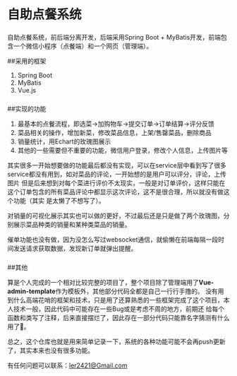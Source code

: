 # 自助点餐系统

### 

自助点餐系统，前后端分离开发，后端采用Spring Boot + MyBatis开发，前端包含一个微信小程序（点餐端）和一个网页（管理端）。

##采用的框架
1. Spring Boot
2. MyBatis
3. Vue.js

###
##实现的功能

1. 最基本的点餐流程，即选菜->加购物车->提交订单->订单结算->评分反馈
2. 菜品相关的操作，增加新菜，修改菜品信息，上架/售罄菜品，删除商品
3. 销量统计，用Echart的玫瑰图展示
4. 其他的一些需要但不重要的功能，微信用户登录，修改个人信息，上传图片等

其实很多一开始想要做的功能最后都没有实现，可以在service层中看到写了很多service都没有用到，如对菜品的评论，一开始想的是用户可以评分，评论，上传图片
但是后来想到对每个菜进行评价不太现实，一般是对订单评价，这样只能在这个订单包含的所有菜品评论中都显示这次评论，这不是很合理，所以就没有做这个功能（其实
是太懒了不想写了）。

对销量的可视化展示其实也可以做的更好，不过最后还是只是做了两个玫瑰图，分别展示菜品种类的销量和某种类菜品的销量。

催单功能也没有做，因为没怎么写过websocket通信，就偷懒在前端每隔一段时间发送请求获取数据，发现新订单就弹出提醒。

###

##其他

算是个人完成的一个相对比较完整的项目了，整个项目除了管理端用了**Vue-admin-template**作为模板外，其他部分代码全都是自己一行行手撸的。
没有用到什么高端花哨的框架和技术，只是用了还算熟悉的一些框架完成了这个项目，本人技术一般，因此代码中可能存在一些Bug或是考虑不周的地方，前期还
给每个函数和类写了注释，后来直接摆烂了，因此存在一部分代码只能靠名字猜测有什么用了🤣。

总之，这个仓库也就是用来简单记录一下，系统的各种功能可能不会再push更新了，其实本来也没有很多功能。

有任何问题可以联系：[ler2421@Gmail.com]()

